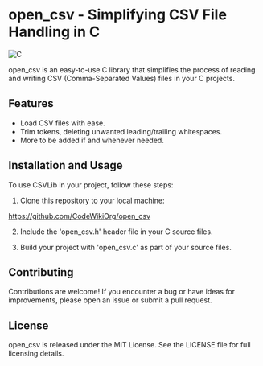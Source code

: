 # open_csv - Simplifying CSV File Handling in C

![C](https://img.shields.io/badge/c-%2300599C.svg?style=for-the-badge&logo=c&logoColor=white)

open_csv is an easy-to-use C library that simplifies the process of reading and writing CSV (Comma-Separated Values) files in your C projects.

## Features

- Load CSV files with ease.
- Trim tokens, deleting unwanted leading/trailing whitespaces.
- More to be added if and whenever needed.

## Installation and Usage

To use CSVLib in your project, follow these steps:

1. Clone this repository to your local machine:

  https://github.com/CodeWikiOrg/open_csv

2. Include the 'open_csv.h' header file in your C source files.

3. Build your project with 'open_csv.c' as part of your source files.
 
## Contributing
Contributions are welcome! If you encounter a bug or have ideas for improvements, please open an issue or submit a pull request.

## License
open_csv is released under the MIT License. See the LICENSE file for full licensing details.
